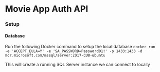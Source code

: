 # Movie App Auth API

### Setup
#### Database
Run the following Docker command to setup the local database
`docker run -e 'ACCEPT_EULA=Y' -e 'SA_PASSWORD=Password01!' -p 1433:1433 -d mcr.microsoft.com/mssql/server:2017-CU8-ubuntu`

This will create a running SQL Server instance we can connect to locally